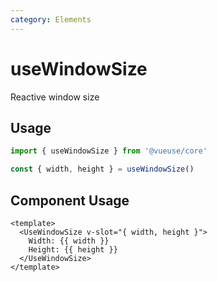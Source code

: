 ```yaml
---
category: Elements
---
```


# useWindowSize

Reactive window size

## Usage

```js
import { useWindowSize } from '@vueuse/core'

const { width, height } = useWindowSize()
```

## Component Usage

```vue
<template>
  <UseWindowSize v-slot="{ width, height }">
    Width: {{ width }}
    Height: {{ height }}
  </UseWindowSize>
</template>
```
